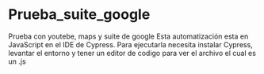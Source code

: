 # Prueba_suite_google
Prueba con youtebe, maps y suite de google
Esta automatización esta en JavaScript en el IDE de Cypress.
Para ejecutarla necesita instalar Cypress, levantar el entorno y tener un editor de codigo para ver el archivo el cual es un .js
